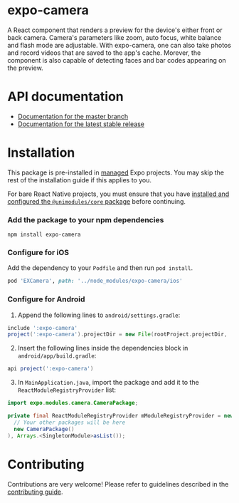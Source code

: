# expo-camera

A React component that renders a preview for the device's either front or back camera. Camera's parameters like zoom, auto focus, white balance and flash mode are adjustable. With expo-camera, one can also take photos and record videos that are saved to the app's cache. Morever, the component is also capable of detecting faces and bar codes appearing on the preview.

# API documentation

- [Documentation for the master branch](https://github.com/expo/expo/blob/master/docs/pages/versions/unversioned/sdk/camera.md)
- [Documentation for the latest stable release](https://docs.expo.io/versions/latest/sdk/camera/)

# Installation

This package is pre-installed in [managed](https://docs.expo.io/versions/latest/introduction/managed-vs-bare/) Expo projects. You may skip the rest of the installation guide if this applies to you.

For bare React Native projects, you must ensure that you have [installed and configured the `@unimodules/core` package](https://github.com/unimodules/core) before continuing.

### Add the package to your npm dependencies

```
npm install expo-camera
```

### Configure for iOS

Add the dependency to your `Podfile` and then run `pod install`.

```ruby
pod 'EXCamera', path: '../node_modules/expo-camera/ios'
```

### Configure for Android

1. Append the following lines to `android/settings.gradle`:

```gradle
include ':expo-camera'
project(':expo-camera').projectDir = new File(rootProject.projectDir, '../node_modules/expo-camera/android')
```

2. Insert the following lines inside the dependencies block in `android/app/build.gradle`:
```gradle
api project(':expo-camera')
```

3. In `MainApplication.java`, import the package and add it to the `ReactModuleRegistryProvider` list:
```java
import expo.modules.camera.CameraPackage;
```
```java
private final ReactModuleRegistryProvider mModuleRegistryProvider = new ReactModuleRegistryProvider(Arrays.<Package>asList(
  // Your other packages will be here
  new CameraPackage()
), Arrays.<SingletonModule>asList());
```

# Contributing

Contributions are very welcome! Please refer to guidelines described in the [contributing guide]( https://github.com/expo/expo#contributing).
